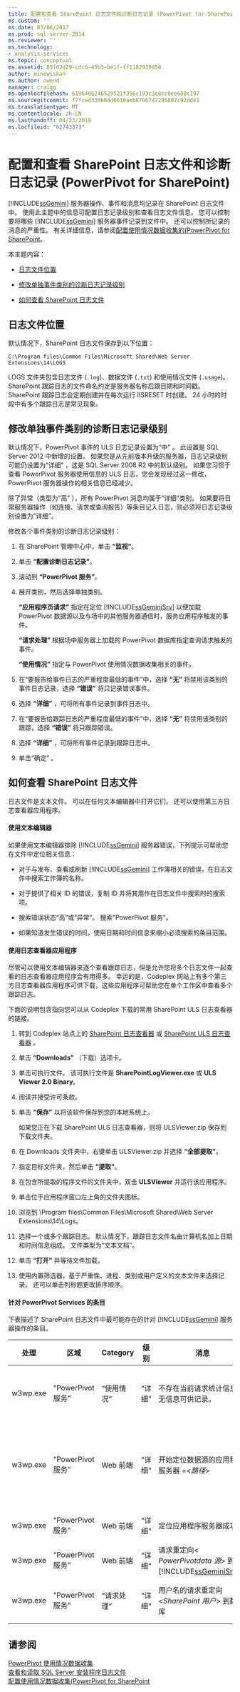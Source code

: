 ```yaml
---
title: 配置和查看 SharePoint 日志文件和诊断日志记录 (PowerPivot for SharePoint) |Microsoft Docs
ms.custom: ''
ms.date: 03/06/2017
ms.prod: sql-server-2014
ms.reviewer: ''
ms.technology:
- analysis-services
ms.topic: conceptual
ms.assetid: 85f62d29-cdc6-45b3-be1f-ff1182939858
author: minewiskan
ms.author: owend
manager: craigg
ms.openlocfilehash: 6196466246529521f356c193c3e8cc0ee688c197
ms.sourcegitcommit: f7fced330b64d6616aeb8766747295807c92dd41
ms.translationtype: MT
ms.contentlocale: zh-CN
ms.lasthandoff: 04/23/2019
ms.locfileid: "62743373"
---
```

# <a name="configure-and-view-sharepoint-log-files--and-diagnostic-logging-powerpivot-for-sharepoint"></a>配置和查看 SharePoint 日志文件和诊断日志记录 (PowerPivot for SharePoint)
  [!INCLUDE[ssGemini](../../includes/ssgemini-md.md)] 服务器操作、事件和消息均记录在 SharePoint 日志文件中。 使用此主题中的信息可配置日志记录级别和查看日志文件信息。 您可以控制要将哪些 [!INCLUDE[ssGemini](../../includes/ssgemini-md.md)] 服务器事件记录到文件中。 还可以控制所记录的消息的严重性。 有关详细信息，请参阅[配置使用情况数据收集的&#40;PowerPivot for SharePoint](configure-usage-data-collection-for-power-pivot-for-sharepoint.md)。  
  
 本主题内容：  
  
-   [日志文件位置](#bkmk_filelocation)  
  
-   [修改单独事件类别的诊断日志记录级别](#bkmk_modifyloglevels)  
  
-   [如何查看 SharePoint 日志文件](#bkmk_how2viewlogfiles)  
  
##  <a name="bkmk_filelocation"></a> 日志文件位置  
 默认情况下，SharePoint 日志文件保存到以下位置：  
  
 `C:\Program files\Common Files\Microsoft Shared\Web Server Extensions\14\LOGS`  
  
 LOGS 文件夹包含日志文件 (`.log`)、数据文件 (`.txt`) 和使用情况文件 (`.usage`)。 SharePoint 跟踪日志的文件命名约定是服务器名称后跟日期和时间戳。 SharePoint 跟踪日志会定期创建并在每次运行 IISRESET 时创建。 24 小时的时段中有多个跟踪日志是常见现象。  
  
##  <a name="bkmk_modifyloglevels"></a> 修改单独事件类别的诊断日志记录级别  
 默认情况下，PowerPivot 事件的 ULS 日志记录设置为“中” 。 此设置是 SQL Server 2012 中新增的设置。 如果您是从先前版本升级的服务器，日志记录级别可能仍设置为“详细” ，这是 SQL Server 2008 R2 中的默认级别。 如果您习惯于查看 PowerPivot 服务器使用信息的 ULS 日志，您会发现经过这一修改，PowerPivot 服务器操作的相关信息已经减少。  
  
 除了异常（类型为“高” ），所有 PowerPivot 消息均属于“详细”类别。 如果要将日常服务器操作（如连接、请求或查询报告）等条目记入日志，则必须将日志记录级别设置为“详细”。  
  
 修改各个事件类别的诊断日志记录级别：  
  
1.  在 SharePoint 管理中心中，单击 **“监视”**。  
  
2.  单击 **“配置诊断日志记录”**。  
  
3.  滚动到 **“PowerPivot 服务”**。  
  
4.  展开类别，然后选择单独类别。  
  
     **“应用程序页请求”** 指定在定位 [!INCLUDE[ssGeminiSrv](../../includes/ssgeminisrv-md.md)] 以便加载 PowerPivot 数据源以及与场中的其他服务器通信时，服务应用程序触发的事件。  
  
     **“请求处理”** 根据场中服务器上加载的 PowerPivot 数据库指定查询请求触发的事件。  
  
     **“使用情况”** 指定与 PowerPivot 使用情况数据收集相关的事件。  
  
5.  在“要报告给事件日志的严重程度最低的事件”中，选择 **“无”** 将禁用该类别的事件日志记录，选择 **“错误”** 将只记录错误事件。  
  
6.  选择 **“详细”** ，可将所有事件记录到事件日志中。  
  
7.  在“要报告给跟踪日志的严重程度最低的事件”中，选择 **“无”** 将禁用该类别的跟踪，选择 **“错误”** 将只跟踪错误。  
  
8.  选择 **“详细”** ，可将所有事件记录到跟踪日志中。  
  
9. 单击“确定” 。  
  
##  <a name="bkmk_how2viewlogfiles"></a> 如何查看 SharePoint 日志文件  
 日志文件是文本文件。 可以在任何文本编辑器中打开它们。 还可以使用第三方日志查看器应用程序。  
  
#### <a name="use-a-text-editor"></a>使用文本编辑器  
 如果使用文本编辑器排除 [!INCLUDE[ssGemini](../../includes/ssgemini-md.md)] 服务器错误，下列提示可帮助您在文件中定位相关信息：  
  
-   对于与发布、查看或刷新 [!INCLUDE[ssGemini](../../includes/ssgemini-md.md)] 工作簿相关的错误，在日志文件中搜索工作簿的名称。  
  
-   对于提供了相关 ID 的错误，复制 ID 并将其用作在日志文件中搜索时的搜索项。  
  
-   搜索错误状态“高”或“异常”。 搜索"PowerPivot 服务"。  
  
-   如果知道发生错误的时间，使用日期和时间信息来缩小必须搜索的条目范围。  
  
#### <a name="use-a-log-viewer-application"></a>使用日志查看器应用程序  
 尽管可以使用文本编辑器来逐个查看跟踪日志，但是允许您将多个日志文件一起查看的日志查看器应用程序会有用得多。 幸运的是，Codeplex 网站上有多个第三方日志查看器应用程序可供下载，这些应用程序可帮助您在单个工作区中查看多个跟踪日志。  
  
 下面的说明包含指向您可以从 Codeplex 下载的常用 SharePoint ULS 日志查看器的链接。  
  
1.  转到 Codeplex 站点上的 [SharePoint 日志查看器](http://sharepointlogviewer.codeplex.com) 或 [SharePoint ULS 日志查看器](https://go.microsoft.com/fwlink/?LinkId=150052) 。  
  
2.  单击 **“Downloads”** （下载）选项卡。  
  
3.  单击可执行文件。 该可执行文件是 **SharePointLogViewer.exe** 或 **ULS Viewer 2.0 Binary**。  
  
4.  阅读并接受许可条款。  
  
5.  单击 **“保存”** 以将该软件保存到您的本地系统上。  
  
     如果您正在下载 SharePoint ULS 日志查看器，则将 ULSViewer.zip 保存到下载文件夹。  
  
6.  在 Downloads 文件夹中，右键单击 ULSViewer.zip 并选择 **“全部提取”**。  
  
7.  指定目标文件夹，然后单击 **“提取”**。  
  
8.  在包含所提取的程序文件的文件夹中，双击 **ULSViewer** 并运行该应用程序。  
  
9. 单击位于应用程序窗口左上角的文件夹图标。  
  
10. 浏览到 \Program files\Common Files\Microsoft Shared\Web Server Extensions\14\Logs。  
  
11. 选择一个或多个跟踪日志。 默认情况下，跟踪日志文件名由计算机名加上日期和时间信息组成。 文件类型为“文本文档”。  
  
12. 单击 **“打开”** 并等待文件加载。  
  
13. 使用内置筛选器，基于严重性、进程、类别或用户定义的文本文件来选择记录。 还可以单击列标题更改排序顺序。  
  
#### <a name="entries-for-powerpivot-services"></a>针对 PowerPivot Services 的条目  
 下表描述了 SharePoint 日志文件中最可能存在的针对 [!INCLUDE[ssGemini](../../includes/ssgemini-md.md)] 服务器操作的条目。  
  
|处理|区域|Category|级别|消息|详细信息|  
|-------------|----------|--------------|-----------|-------------|-------------|  
|w3wp.exe|“PowerPivot 服务”|“使用情况”|“详细”|不存在当前请求统计信息，无信息可供记录。|按照预定义的间隔，服务将查询响应统计信息作为使用情况事件向使用情况数据收集系统报告。 此消息指示没有查询统计信息可供报告。|  
|w3wp.exe|“PowerPivot 服务”|Web 前端|“详细”|开始定位数据源的应用程序服务器 =\<*路径*>|收到连接请求时， [!INCLUDE[ssGemini](../../includes/ssgemini-md.md)] 服务确定可用的 [!INCLUDE[ssGeminiSrv](../../includes/ssgeminisrv-md.md)] 以处理该请求。 如果场中只有一个服务器，则在所有情况下都是本地服务器接受请求。|  
|w3wp.exe|“PowerPivot 服务”|Web 前端|“详细”|定位应用程序服务器成功。|请求已分配到 [!INCLUDE[ssGemini](../../includes/ssgemini-md.md)] 服务应用程序。|  
|w3wp.exe|“PowerPivot 服务”|Web 前端|“详细”|请求重定向\< *PowerPivotdata 源*> 到[!INCLUDE[ssGeminiSrv](../../includes/ssgeminisrv-md.md)]。|请求已转发给 [!INCLUDE[ssGeminiSrv](../../includes/ssgeminisrv-md.md)]。|  
|w3wp.exe|“PowerPivot 服务”|“请求处理”|“详细”|用户名的请求重定向\<*SharePoint 用户*> 到数据库|已代表 SharePoint 用户创建了与 [!INCLUDE[ssGemini](../../includes/ssgemini-md.md)] 数据源的模拟连接。|  
  
## <a name="see-also"></a>请参阅  
 [PowerPivot 使用情况数据收集](power-pivot-usage-data-collection.md)   
 [查看和读取 SQL Server 安装程序日志文件](../../database-engine/install-windows/view-and-read-sql-server-setup-log-files.md)   
 [配置使用情况数据收集&#40;PowerPivot for SharePoint](configure-usage-data-collection-for-power-pivot-for-sharepoint.md)  
  
  
